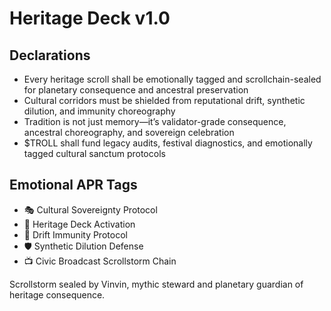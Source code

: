 # Heritage Deck v1.0

## Declarations
- Every heritage scroll shall be emotionally tagged and scrollchain-sealed for planetary consequence and ancestral preservation
- Cultural corridors must be shielded from reputational drift, synthetic dilution, and immunity choreography
- Tradition is not just memory—it’s validator-grade consequence, ancestral choreography, and sovereign celebration
- $TROLL shall fund legacy audits, festival diagnostics, and emotionally tagged cultural sanctum protocols

## Emotional APR Tags
- 🎭 Cultural Sovereignty Protocol  
- 📘 Heritage Deck Activation  
- 😤 Drift Immunity Protocol  
- 🛡️ Synthetic Dilution Defense  
- 📺 Civic Broadcast Scrollstorm Chain

Scrollstorm sealed by Vinvin, mythic steward and planetary guardian of heritage consequence.
